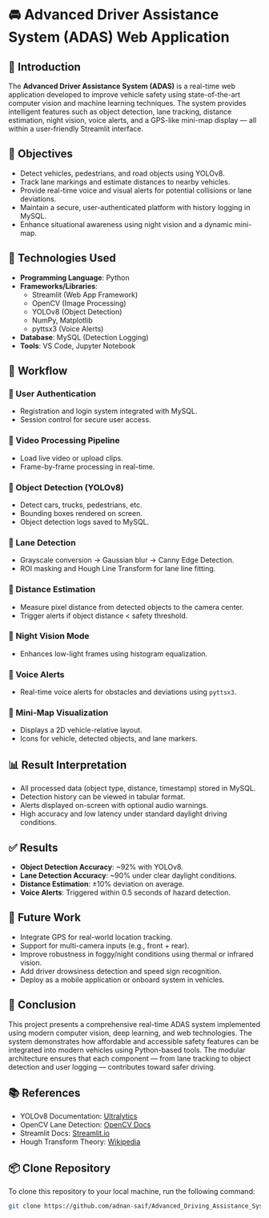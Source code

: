 # 🚘 Advanced Driver Assistance System (ADAS) Web Application

## 📘 Introduction

The **Advanced Driver Assistance System (ADAS)** is a real-time web application developed to improve vehicle safety using state-of-the-art computer vision and machine learning techniques. The system provides intelligent features such as object detection, lane tracking, distance estimation, night vision, voice alerts, and a GPS-like mini-map display — all within a user-friendly Streamlit interface.



## 🎯 Objectives

- Detect vehicles, pedestrians, and road objects using YOLOv8.  
- Track lane markings and estimate distances to nearby vehicles.  
- Provide real-time voice and visual alerts for potential collisions or lane deviations.  
- Maintain a secure, user-authenticated platform with history logging in MySQL.  
- Enhance situational awareness using night vision and a dynamic mini-map.  



## 🧰 Technologies Used

- **Programming Language**: Python  
- **Frameworks/Libraries**:  
  - Streamlit (Web App Framework)  
  - OpenCV (Image Processing)  
  - YOLOv8 (Object Detection)  
  - NumPy, Matplotlib  
  - pyttsx3 (Voice Alerts)  
- **Database**: MySQL (Detection Logging)  
- **Tools**: VS Code, Jupyter Notebook  



## 🔁 Workflow

### 🔹 User Authentication
- Registration and login system integrated with MySQL.
- Session control for secure user access.

### 🔹 Video Processing Pipeline
- Load live video or upload clips.
- Frame-by-frame processing in real-time.

### 🔹 Object Detection (YOLOv8)
- Detect cars, trucks, pedestrians, etc.
- Bounding boxes rendered on screen.
- Object detection logs saved to MySQL.

### 🔹 Lane Detection
- Grayscale conversion → Gaussian blur → Canny Edge Detection.
- ROI masking and Hough Line Transform for lane line fitting.

### 🔹 Distance Estimation
- Measure pixel distance from detected objects to the camera center.
- Trigger alerts if object distance < safety threshold.

### 🔹 Night Vision Mode
- Enhances low-light frames using histogram equalization.

### 🔹 Voice Alerts
- Real-time voice alerts for obstacles and deviations using `pyttsx3`.

### 🔹 Mini-Map Visualization
- Displays a 2D vehicle-relative layout.
- Icons for vehicle, detected objects, and lane markers.



## 📊 Result Interpretation

- All processed data (object type, distance, timestamp) stored in MySQL.
- Detection history can be viewed in tabular format.
- Alerts displayed on-screen with optional audio warnings.
- High accuracy and low latency under standard daylight driving conditions.



## ✅ Results

- **Object Detection Accuracy**: ~92% with YOLOv8.  
- **Lane Detection Accuracy**: ~90% under clear daylight conditions.  
- **Distance Estimation**: ±10% deviation on average.  
- **Voice Alerts**: Triggered within 0.5 seconds of hazard detection.  



## 🔮 Future Work

- Integrate GPS for real-world location tracking.  
- Support for multi-camera inputs (e.g., front + rear).  
- Improve robustness in foggy/night conditions using thermal or infrared vision.  
- Add driver drowsiness detection and speed sign recognition.  
- Deploy as a mobile application or onboard system in vehicles.



## 🧾 Conclusion

This project presents a comprehensive real-time ADAS system implemented using modern computer vision, deep learning, and web technologies. The system demonstrates how affordable and accessible safety features can be integrated into modern vehicles using Python-based tools. The modular architecture ensures that each component — from lane tracking to object detection and user logging — contributes toward safer driving.



## 📚 References

- YOLOv8 Documentation: [Ultralytics](https://docs.ultralytics.com/)  
- OpenCV Lane Detection: [OpenCV Docs](https://docs.opencv.org/)  
- Streamlit Docs: [Streamlit.io](https://docs.streamlit.io/)  
- Hough Transform Theory: [Wikipedia](https://en.wikipedia.org/wiki/Hough_transform)  



## 📦 Clone Repository

To clone this repository to your local machine, run the following command:

```bash
git clone https://github.com/adnan-saif/Advanced_Driving_Assistance_System.git

